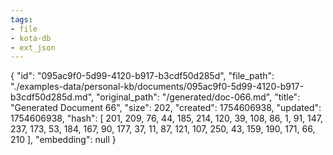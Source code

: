 ```yaml
---
tags:
- file
- kota-db
- ext_json
---
```

{
  "id": "095ac9f0-5d99-4120-b917-b3cdf50d285d",
  "file_path": "./examples-data/personal-kb/documents/095ac9f0-5d99-4120-b917-b3cdf50d285d.md",
  "original_path": "/generated/doc-066.md",
  "title": "Generated Document 66",
  "size": 202,
  "created": 1754606938,
  "updated": 1754606938,
  "hash": [
    201,
    209,
    76,
    44,
    185,
    214,
    120,
    39,
    108,
    86,
    1,
    91,
    147,
    237,
    173,
    53,
    184,
    167,
    90,
    177,
    37,
    11,
    87,
    121,
    107,
    250,
    43,
    159,
    190,
    171,
    66,
    210
  ],
  "embedding": null
}